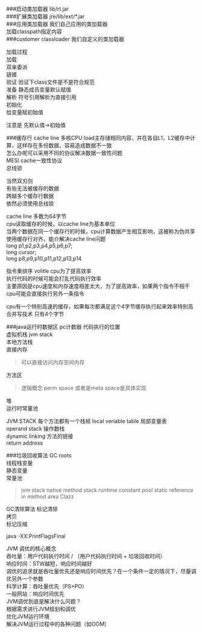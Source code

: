 

###启动类加载器
lib/rt.jar  
###扩展类加载器
jre/lib/ext/*.jar  
###应用类加载器
我们自己应用的类加载器  
加载classpath指定内容  
###customer classloader
我们自定义的类加载器  


加载过程  
加载   
    双亲委派  
链接  
    验证 验证下class文件是不是符合规范  
    准备 静态成员变量默认赋值  
    解析 符号引用解析为直接引用  
初始化  
    给变量赋初始值  
    
注意是 先默认值->初始值  


###缓存行 cache line
多核CPU load主存储相同内容，并在各自L1，L2缓存中计算，这样存在多份数据，容易造成数据不一致  
怎么办呢可以采用不同的协议解决数据一致性问题  
MESI cache一致性协议  
总线锁  

当然双刃剑  
有些无法被缓存的数据  
跨越多个缓存行数据  
依然必须使用总线锁  

cache line 多数为64字节  
cpu读取缓存的时候，以cache line为基本单位  
当两个数据在同一个缓存行的时候，cpu计算数据产生相互影响，这被称为伪共享  
使用缓存行对齐，能介解决cache line问题  
long p1,p2,p3,p4,p5,p6,p7;  
long cursor;  
long p8,p9,p10,p11,p12,p13,p14  


指令重排序 volitle
cpu为了提高效率  
执行代码的时候可能会打乱代码执行效率  
主要原因是cpu速度和内存速度相差太大，为了提高效率，如果两个指令不相干  
cpu可能会直接执行另外一条指令  

cpu有一个特别高速的缓存，如果每次都满足这个4字节缓存执行起来效率特别高  
合并写技术 只有4个字节

###java运行时数据区
pc计数器  代码执行的位置  
虚拟机栈  jvm stack  
本地方法栈  
直接内存  
> 可以直接访问内存空间内存
>
方法区  
> 逻辑概念 perm space 或者是meta space是具体实现
>
堆  
运行时常量池

JVM STACK   每个方法都有一个栈帧
local veriable table  局部变量表  
operand stack  操作数栈  
dynamic linking 方法的链接    
return address   


###垃圾回收算法
GC roots  
线程栈变量  
静态变量  
常量池  
> jvm stack
> native method stack 
> runtime constant pool
> static reference in method area
> Clazz  

GC清除算法
标记清除   
拷贝  
标记压缩  


java -XX:PrintFlagsFinal


JVM 调优的核心概念  
吞吐量：用户代码执行时间 / （用户代码执行时间 + 垃圾回收时间）  
响应时间：STW越短，响应时间越好  
调优的追求就是吞吐量优先还是响应时间优先？在一个条件一定的情况下，尽量调优另外一个参数  
科学计算：吞吐量优先（PS+PO）  
一般网站：响应时间优先  
JVM调优到底是解决什么问题？  
根据需求进行JVM规划和调优  
优化JVM运行环境  
解决JVM运行过程中的各种问题（如OOM）  
